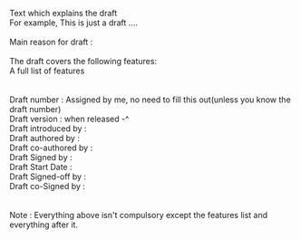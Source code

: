 Text which explains the draft
<br>
For example, This is just a draft ....
<br>
<br>
Main reason for draft :
<br>
<br>
The draft covers the following features:
<br>
A full list of features
<br>
<br>
<br>
Draft number : Assigned by me, no need to fill this out(unless you know the draft number)
<br>
Draft version : when released -^
<br>
Draft introduced by : <name of person who submitted>
<br>
Draft authored by : <name of person>
<br>
Draft co-authored by : <name of person>
<br>
Draft Signed by : <who signed the draft>
<br>
Draft Start Date : <date when the draft was submitted>
<br>
Draft Signed-off by : <draft last sign>
<br>
Draft co-Signed by : <if the draft is made by more than one person>
<br>
<br>
<br>
Note : Everything above isn't compulsory except the features list and everything after it.
